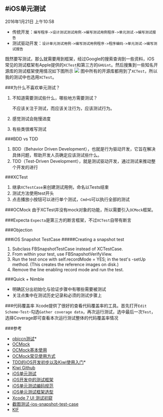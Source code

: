 #iOS单元测试
---
2016年1月21日 上午10:58

* 传统开发：`编写程序->设计测试测试用例->编写测试用例程序->单元测试->编写测试报告`
* 测试驱动开发：`设计单元测试用例->编写测试用例程序->程序编码->单元测试->编写测试报告`

既然要写测试，那么就需要用到框架，经过Google的搜索查询到一些资料，iOS常见的测试框架有Apple提供的`XCTest`和第三方的`GHUint`。然后搜集到一些知名开源库的测试框架使用情况如下图所示
![](http://zixun.github.io/images/custom/post/iosdan-yuan-ce-shi-xi-lie-dan-yuan-ce-shi-kuang-jia-xuan-xing/danyuanceshi-1.jpg)
图中所有的开源库都用到了`XCTest`，所以我的测试中也选用`XCTest`。

###为什么不喜欢单元测试？
1. 不知道需要测试些什么，哪些地方需要测试？

	不应该关注于测试，而应该关注行为，应该测试行为。
		
2. 感觉测试会拖慢进度


3. 有些类很难写测试




###BDD vs TDD
1. BDD（Behavior Driven Development），也就是行为驱动开发，它旨在解决具体问题，帮助开发人员确定应该测试些什么。
2. TDD（Test-Driven Development），就是测试驱动开发，通过测试来推动整个开发的进行

###XCTest
1. 继承`XCTestCase`来创建测试用例，命名以Tests结束
2. 测试方法使用test开头
3. 点击播放小按钮可以进行单个测试，`Cmd+U`可以执行全部的测试

###OCMock
由于XCTest并没有mock对象的功能，所以需要引入`OCMock`框架。

###Expecta
`Expecta`是第三方的断言框架，不过`XCTest`自带有断言

###Objection

###iOS Snapshot TestCase
#####Creating a snapshot test
1. Subclass FBSnapshotTestCase instead of XCTestCase.
2. From within your test, use FBSnapshotVerifyView.
3. Run the test once with self.recordMode = YES; in the test's -setUp method. (This creates the reference images on disk.)
4. Remove the line enabling record mode and run the test.

###Quick + Nimble
* 明确区分出初始化与验证步骤中有哪些需要被测试
* 关注点集中在测试历史记录和必须的测试步骤上

###代码覆盖率
Xcode提供了很好的查看代码覆盖率的工具。首先打开`Edit Scheme`-`Test`-勾选`Gather coverage data`，再次运行测试，选中最后一次`Test`，选择Coverage即可查看本次运行测试整体的代码覆盖率情况


###参考
* [objccn测试](http://objccn.io/issue-15/)* 
* [OCMock](http://ocmock.org/)
* [OCMock基本使用](http://iosapp.me/blog/2014/06/09/ocmock/)
* [OCMock常见使用方式](http://zixun.github.io/blog/2015/04/16/iosdan-yuan-ce-shi-xi-lie-yi-ocmockchang-jian-shi-yong-fang-shi/)
* [TDD的iOS开发初步以及Kiwi使用入门](http://onevcat.com/2014/02/ios-test-with-kiwi/)* 
* [Kiwi Github](https://github.com/kiwi-bdd/Kiwi)
* [iOS单元测试](https://harrieschen.com/ios-unit-test/)
* [iOS开发中的测试框架](http://www.jianshu.com/p/7e3f197504c1)
* [iOS单元测试编码规范](http://zixun.github.io/blog/2015/04/16/iosdan-yuan-ce-shi-xi-lie-dan-yuan-ce-shi-bian-ma-gui-fan/)
* [iOS单元测试框架选型](http://zixun.github.io/blog/2015/04/11/iosdan-yuan-ce-shi-xi-lie-dan-yuan-ce-shi-kuang-jia-xuan-xing/)
* [Xcode 7 UI 测试初窥](http://onevcat.com/2015/09/ui-testing/)
* [截图测试-ios-snapshot-test-case](https://github.com/facebook/ios-snapshot-test-case)
* [KIF](https://github.com/kif-framework/KIF)